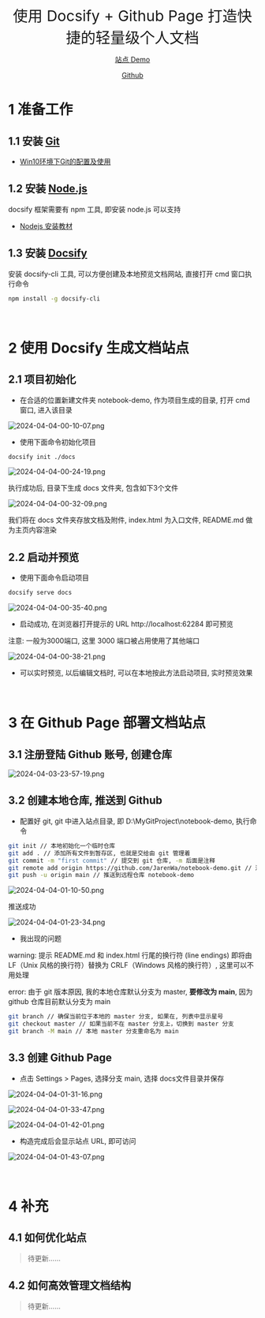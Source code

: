 <p align="center">
   <a style="font-size:30px;"> 使用 Docsify + Github Page 打造快捷的轻量级个人文档</a>

</p>

<p align="center">
   <a href="https://jarenwa.github.io/notebook-demo/" target="_blank"> 站点 Demo </a>
</p>

<p align="center">
   <a href="https://github.com/JarenWa/notebook-demo.git" target="_blank"> Github </a>
</p>

# 1 准备工作
## 1.1 安装 [Git](https://git-scm.com/?hl=zh-cn) 
- [Win10环境下Git的配置及使用](https://zhuanlan.zhihu.com/p/455184956)

## 1.2 安装 [Node.js](https://nodejs.org/en)
docsify 框架需要有 npm 工具, 即安装 node.js 可以支持
- [Nodejs 安装教材](https://www.cnblogs.com/goldlong/p/8027997.html)

## 1.3 安装 [Docsify](https://docsify.js.org/)
安装 docsify-cli 工具, 可以方便创建及本地预览文档网站, 直接打开 cmd 窗口执行命令

```bash
npm install -g docsify-cli 
```

<br>

# 2 使用 Docsify 生成文档站点
## 2.1 项目初始化
- 在合适的位置新建文件夹 notebook-demo, 作为项目生成的目录, 打开 cmd 窗口, 进入该目录

![2024-04-04-00-10-07.png](assets/2024-04-04-00-10-07.png)

- 使用下面命令初始化项目

```bash
docsify init ./docs
```

![2024-04-04-00-24-19.png](assets/2024-04-04-00-24-19.png)

执行成功后, 目录下生成 docs 文件夹, 包含如下3个文件

![2024-04-04-00-32-09.png](assets/2024-04-04-00-32-09.png)

我们将在 docs 文件夹存放文档及附件, index.html 为入口文件, README.md 做为主页内容渲染

## 2.2 启动并预览
- 使用下面命令启动项目

```bash
docsify serve docs
```

![2024-04-04-00-35-40.png](assets/2024-04-04-00-35-40.png)

- 启动成功, 在浏览器打开提示的 URL http://localhost:62284 即可预览

注意: 一般为3000端口, 这里 3000 端口被占用使用了其他端口

![2024-04-04-00-38-21.png](assets/2024-04-04-00-38-21.png)

- 可以实时预览, 以后编辑文档时, 可以在本地按此方法启动项目, 实时预览效果

<br>

# 3 在 Github Page 部署文档站点

## 3.1 注册登陆 Github 账号, 创建仓库
![2024-04-03-23-57-19.png](assets/2024-04-03-23-57-19.png)

## 3.2 创建本地仓库, 推送到 Github

- 配置好 git, git 中进入站点目录, 即 D:\MyGitProject\notebook-demo, 执行命令

```bash
git init // 本地初始化一个临时仓库
git add . // 添加所有文件到暂存区, 也就是交给由 git 管理着
git commit -m "first commit" // 提交到 git 仓库, -m 后面是注释
git remote add origin https://github.com/JarenWa/notebook-demo.git // 添加远程仓库 notebook-demo
git push -u origin main // 推送到远程仓库 notebook-demo
```

![2024-04-04-01-10-50.png](assets/2024-04-04-01-10-50.png)

推送成功

![2024-04-04-01-23-34.png](assets/2024-04-04-01-23-34.png)

- 我出现的问题

warning:  提示 README.md 和 index.html 行尾的换行符 (line endings) 即将由 LF（Unix 风格的换行符）替换为 CRLF（Windows 风格的换行符）, 这里可以不用处理

error: 由于 git 版本原因, 我的本地仓库默认分支为 master, **要修改为 main**, 因为 github 仓库目前默认分支为 main

```bash
git branch // 确保当前位于本地的 master 分支, 如果在, 列表中显示星号
git checkout master // 如果当前不在 master 分支上，切换到 master 分支
git branch -M main // 本地 master 分支重命名为 main
```
## 3.3 创建 Github Page

- 点击 Settings > Pages, 选择分支 main, 选择 docs文件目录并保存

<!-- ![2024-04-04-01-25-38.png](assets/2024-04-04-01-25-38.png) -->

![2024-04-04-01-31-16.png](assets/2024-04-04-01-31-16.png)

![2024-04-04-01-33-47.png](assets/2024-04-04-01-33-47.png)

![2024-04-04-01-42-01.png](assets/2024-04-04-01-42-01.png)

- 构造完成后会显示站点 URL, 即可访问

![2024-04-04-01-43-07.png](assets/2024-04-04-01-43-07.png)

<br>

# 4 补充
## 4.1 如何优化站点
> 待更新......
## 4.2 如何高效管理文档结构
> 待更新......


